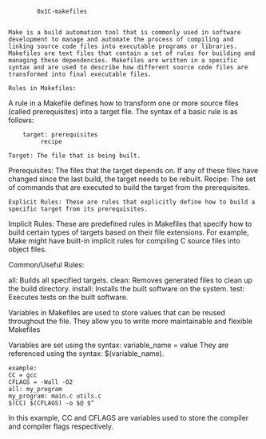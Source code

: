 			0x1C-makefiles

    
    Make is a build automation tool that is commonly used in software development to manage and automate the process of compiling and linking source code files into executable programs or libraries. Makefiles are text files that contain a set of rules for building and managing these dependencies. Makefiles are written in a specific syntax and are used to describe how different source code files are transformed into final executable files.

    Rules in Makefiles:
A rule in a Makefile defines how to transform one or more source files (called prerequisites) into a target file. The syntax of a basic rule is as follows:

		target: prerequisites
   			 recipe

    Target: The file that is being built.
Prerequisites: The files that the target depends on. If any of these files have changed since the last build, the target needs to be rebuilt.
Recipe: The set of commands that are executed to build the target from the prerequisites.

    Explicit Rules: These are rules that explicitly define how to build a specific target from its prerequisites.
Implicit Rules: These are predefined rules in Makefiles that specify how to build certain types of targets based on their file extensions. For example, Make might have built-in implicit rules for compiling C source files into object files.

Common/Useful Rules:

all: Builds all specified targets.
clean: Removes generated files to clean up the build directory.
install: Installs the built software on the system.
test: Executes tests on the built software.

Variables in Makefiles are used to store values that can be reused throughout the file. They allow you to write more maintainable and flexible Makefiles

Variables are set using the syntax: variable_name = value
They are referenced using the syntax: $(variable_name).

	example:
	CC = gcc
	CFLAGS = -Wall -O2
	all: my_program
	my_program: main.c utils.c
    $(CC) $(CFLAGS) -o $@ $^

In this example, CC and CFLAGS are variables used to store the compiler and compiler flags respectively.
